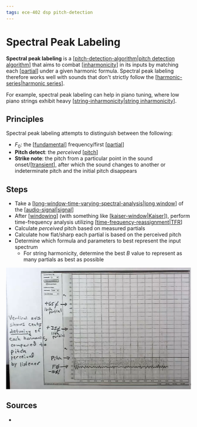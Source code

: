 ```yaml
---
tags: ece-402 dsp pitch-detection
---
```


# Spectral Peak Labeling

**Spectral peak labeling** is a [[pitch-detection-algorithm|pitch detection algorithm]] that aims to combat [[inharmonicity]] in its inputs by matching each [[partial]] under a given harmonic formula. Spectral peak labeling therefore works well with sounds that don't strictly follow the [[harmonic-series|harmonic series]].

For example, spectral peak labeling can help in piano tuning, where low piano strings exhibit heavy [[string-inharmonicity|string inharmonicity]].

## Principles

Spectral peak labeling attempts to distinguish between the following:

- $F_0$: the [[fundamental]] frequency/first [[partial]]
- **Pitch detect**: the _perceived_ [[pitch]]
- **Strike note**: the pitch from a particular point in the sound onset/[[transient]], after which the sound changes to another or indeterminate pitch and the initial pitch disappears

## Steps

- Take a [[long-window-time-varying-spectral-analysis|long window]] of the [[audio-signal|signal]]
- After [[windowing]] (with something like [[kaiser-window|Kaiser]]), perform time-frequency analysis utilizing [[time-frequency-reassignment|TFR]]
- Calculate _perceived_ pitch based on measured partials
- Calculate how flat/sharp each partial is based on the perceived pitch
- Determine which formula and parameters to best represent the input spectrum
  - For string harmonicity, determine the best $B$ value to represent as many partials as best as possible

![APTuner screenshot](../public/attachments/aptuner-screenshot.png)

## Sources

-

[//begin]: # "Autogenerated link references for markdown compatibility"
[pitch-detection-algorithm|pitch detection algorithm]: pitch-detection-algorithm "Pitch Detection Algorithm"
[inharmonicity]: inharmonicity "Inharmonicity"
[partial]: partial "Partial"
[harmonic-series|harmonic series]: harmonic-series "Harmonic Series"
[string-inharmonicity|string inharmonicity]: string-inharmonicity "String Inharmonicity"
[fundamental]: fundamental "Fundamental"
[pitch]: pitch "Pitch"
[transient]: transient "Transient"
[long-window-time-varying-spectral-analysis|long window]: long-window-time-varying-spectral-analysis "Long Window Time-Varying Spectral Analysis"
[audio-signal|signal]: audio-signal "Audio Signal"
[windowing]: windowing "Windowing"
[kaiser-window|Kaiser]: kaiser-window "Kaiser Window"
[time-frequency-reassignment|TFR]: time-frequency-reassignment "Time-Frequency Reassignment"
[//end]: # "Autogenerated link references"
